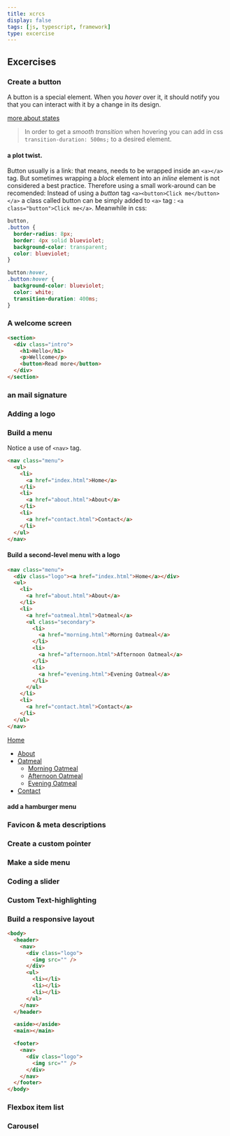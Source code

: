 ```yaml
---
title: xcrcs
display: false
tags: [js, typescript, framework]
type: excercise
---
```


## Excercises

### Create a button

A button is a special element. When you _hover_ over it, it should notify you that you can interact with it by a change in its design.

[more about states](#/css)

> In order to get a _smooth transition_ when hovering you can add in css `transition-duration: 500ms;` to a desired element.

#### a plot twist.

Button usually is a link: that means, needs to be wrapped inside an `<a></a>` tag. But sometimes wrapping a _block_ element into an _inline_ element is not considered a best practice. Therefore using a small work-around can be recomended: Instead of using a _button_ tag `<a><button>Click me</button></a>` a class called button can be simply added to `<a>` tag : `<a class="button">Click me</a>`. Meanwhile in css:

```css
button,
.button {
  border-radius: 8px;
  border: 4px solid blueviolet;
  background-color: transparent;
  color: blueviolet;
}

button:hover,
.button:hover {
  background-color: blueviolet;
  color: white;
  transition-duration: 400ms;
}
```

### A welcome screen

```html
<section>
  <div class="intro">
    <h1>Hello</h1>
    <p>Wellcome</p>
    <button>Read more</button>
  </div>
</section>
```

### an mail signature

### Adding a logo

### Build a menu

Notice a use of `<nav>` tag.

```html
<nav class="menu">
  <ul>
    <li>
      <a href="index.html">Home</a>
    </li>
    <li>
      <a href="about.html">About</a>
    </li>
    <li>
      <a href="contact.html">Contact</a>
    </li>
  </ul>
</nav>
```

#### Build a second-level menu with a logo

```html
<nav class="menu">
  <div class="logo"><a href="index.html">Home</a></div>
  <ul>
    <li>
      <a href="about.html">About</a>
    </li>
    <li>
      <a href="oatmeal.html">Oatmeal</a>
      <ul class="secondary">
        <li>
          <a href="morning.html">Morning Oatmeal</a>
        </li>
        <li>
          <a href="afternoon.html">Afternoon Oatmeal</a>
        </li>
        <li>
          <a href="evening.html">Evening Oatmeal</a>
        </li>
      </ul>
    </li>
    <li>
      <a href="contact.html">Contact</a>
    </li>
  </ul>
</nav>
```

<nav class="test-menu">
  <div class="logo"><a href="index.html">Home</a></div>
  <ul>
    <li>
      <a href="about.html">About</a>
    </li>
    <li>
      <a href="oatmeal.html">Oatmeal</a>
      <ul class="secondary">
        <li>
          <a href="morning.html">Morning Oatmeal</a>
        </li>
        <li>
          <a href="afternoon.html">Afternoon Oatmeal</a>
        </li>
        <li>
          <a href="evening.html">Evening Oatmeal</a>
        </li>
      </ul>
    </li>
    <li>
      <a href="contact.html">Contact</a>
    </li>
  </ul>
</nav>

#### add a hamburger menu

### Favicon & meta descriptions

### Create a custom pointer

### Make a side menu

### Coding a slider

### Custom Text-highlighting

### Build a responsive layout

```html
<body>
  <header>
    <nav>
      <div class="logo">
        <img src="" />
      </div>
      <ul>
        <li></li>
        <li></li>
        <li></li>
      </ul>
    </nav>
  </header>

  <aside></aside>
  <main></main>

  <footer>
    <nav>
      <div class="logo">
        <img src="" />
      </div>
    </nav>
  </footer>
</body>
```

### Flexbox item list

### Carousel
